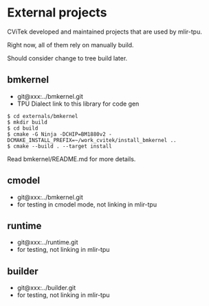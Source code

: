 # External projects

CViTek developed and maintained projects that are used by mlir-tpu.

Right now, all of them rely on manually build.

Should consider change to tree build later.

## bmkernel

- git@xxx:../bmkernel.git
- TPU Dialect link to this library for code gen

```
$ cd externals/bmkernel
$ mkdir build
$ cd build
$ cmake -G Ninja -DCHIP=BM1880v2 -DCMAKE_INSTALL_PREFIX=~/work_cvitek/install_bmkernel ..
$ cmake --build . --target install
```
Read bmkernel/README.md for more details.

## cmodel

- git@xxx:../bmkernel.git
- for testing in cmodel mode, not linking in mlir-tpu

## runtime

- git@xxx:../runtime.git
- for testing, not linking in mlir-tpu

## builder

- git@xxx:../builder.git
- for testing, not linking in mlir-tpu

